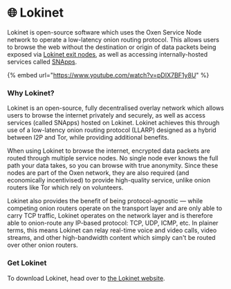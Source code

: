 # 🌐 Lokinet

Lokinet is open-source software which uses the Oxen Service Node network to operate a low-latency onion routing protocol. This allows users to browse the web without the destination or origin of data packets being exposed via [Lokinet exit nodes](exit-nodes.md), as well as accessing internally-hosted services called [SNApps](snapps/).

{% embed url="https://www.youtube.com/watch?v=pDIX7BF1y8U" %}

### Why Lokinet?

Lokinet is an open-source, fully decentralised overlay network which allows users to browse the internet privately and securely, as well as access services (called SNApps) hosted on Lokinet. Lokinet achieves this through use of a low-latency onion routing protocol (LLARP) designed as a hybrid between I2P and Tor, while providing additional benefits.

When using Lokinet to browse the internet, encrypted data packets are routed through multiple service nodes. No single node ever knows the full path your data takes, so you can browse with true anonymity. Since these nodes are part of the Oxen network, they are also required (and economically incentivised) to provide high-quality service, unlike onion routers like Tor which rely on volunteers.

Lokinet also provides the benefit of being protocol-agnostic — while competing onion routers operate on the transport layer and are only able to carry TCP traffic, Lokinet operates on the network layer and is therefore able to onion-route any IP-based protocol: TCP, UDP, ICMP, etc. In plainer terms, this means Lokinet can relay real-time voice and video calls, video streams, and other high-bandwidth content which simply can't be routed over other onion routers.

### Get Lokinet

To download Lokinet, head over to [the Lokinet website](https://lokinet.org/).
